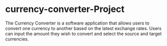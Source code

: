 # currency-converter-Project
The Currency Converter is a software application that allows users to convert one currency to another based on the latest exchange rates. Users can input the amount they wish to convert and select the source and target currencies.
